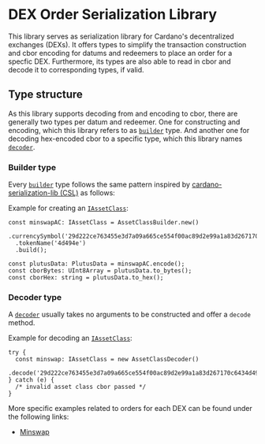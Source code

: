 # DEX Order Serialization Library

This library serves as serialization library for Cardano's decentralized exchanges (DEXs).
It offers types to simplify the transaction construction and cbor encoding for datums and redeemers to place an order for a specfic DEX.
Furthermore, its types are also able to read in cbor and decode it to corresponding types, if valid.

## Type structure

As this library supports decoding from and encoding to cbor, there are generally two types per datum and redeemer.
One for constructing and encoding, which this library refers to as [`builder`](./src/utils/types.ts#L20-L25) type. And another one for decoding hex-encoded cbor to a specific type, which this library names [`decoder`](./src/utils/types.ts#L12-L18).

### Builder type

Every [`builder`](./src/utils/types.ts#L20-L25) type follows the same pattern inspired by [cardano-serialization-lib (CSL)](https://github.com/Emurgo/cardano-serialization-lib) as follows:

Example for creating an [`IAssetClass`](./src/utils/types.ts#L27-L32):

```
const minswapAC: IAssetClass = AssetClassBuilder.new()
  .currencySymbol('29d222ce763455e3d7a09a665ce554f00ac89d2e99a1a83d267170c6')
  .tokenName('4d494e')
  .build();

const plutusData: PlutusData = minswapAC.encode();
const cborBytes: UInt8Array = plutusData.to_bytes();
const cborHex: string = plutusData.to_hex();
```

### Decoder type

A [`decoder`](./src/utils/types.ts#L12-L18) usually takes no arguments to be constructed and offer a `decode` method.

Example for decoding an [`IAssetClass`](./src/utils/types.ts#L27-L32):

```
try {
  const minswap: IAssetClass = new AssetClassDecoder()
    .decode('29d222ce763455e3d7a09a665ce554f00ac89d2e99a1a83d267170c6434d494e');
} catch (e) {
  /* invalid asset class cbor passed */
}
```

More specific examples related to orders for each DEX can be found under the following links:

- [Minswap](./src/minswap/README.md)
